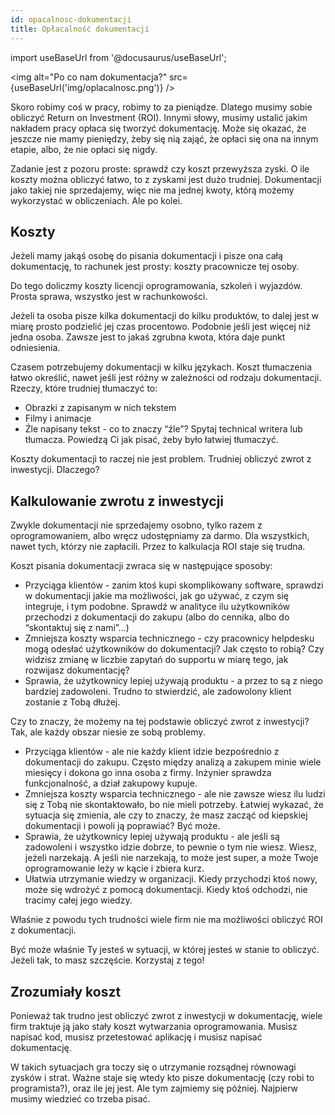 ```yaml
---
id: opacalnosc-dokumentacji
title: Opłacalność dokumentacji
---
```


import useBaseUrl from '@docusaurus/useBaseUrl';

<img alt="Po co nam dokumentacja?" src={useBaseUrl('img/oplacalnosc.png')} />

Skoro robimy coś w pracy, robimy to za pieniądze. Dlatego musimy sobie obliczyć
Return on Investment (ROI). Innymi słowy, musimy ustalić jakim nakładem pracy
opłaca się tworzyć dokumentację. Może się okazać, że jeszcze nie mamy pieniędzy,
żeby się nią zająć, że opłaci się ona na innym etapie, albo, że nie opłaci się
nigdy.

Zadanie jest z pozoru proste: sprawdź czy koszt przewyższa zyski. O ile koszty
można obliczyć łatwo, to z zyskami jest dużo trudniej. Dokumentacji jako takiej
nie sprzedajemy, więc nie ma jednej kwoty, którą możemy wykorzystać w
obliczeniach. Ale po kolei.

## Koszty

Jeżeli mamy jakąś osobę do pisania dokumentacji i pisze ona całą dokumentację,
to rachunek jest prosty: koszty pracownicze tej osoby.

Do tego doliczmy koszty licencji oprogramowania, szkoleń i wyjazdów. Prosta
sprawa, wszystko jest w rachunkowości.

Jeżeli ta osoba pisze kilka dokumentacji do kilku produktów, to dalej jest w
miarę prosto podzielić jej czas procentowo. Podobnie jeśli jest więcej niż jedna
osoba. Zawsze jest to jakaś zgrubna kwota, która daje punkt odniesienia.

Czasem potrzebujemy dokumentacji w kilku językach. Koszt tłumaczenia łatwo
określić, nawet jeśli jest różny w zależności od rodzaju dokumentacji. Rzeczy,
które trudniej tłumaczyć to:

-   Obrazki z zapisanym w nich tekstem
-   Filmy i animacje
-   Źle napisany tekst - co to znaczy “źle”? Spytaj technical writera lub
    tłumacza. Powiedzą Ci jak pisać, żeby było łatwiej tłumaczyć.

Koszty dokumentacji to raczej nie jest problem. Trudniej obliczyć zwrot z
inwestycji. Dlaczego?

## Kalkulowanie zwrotu z inwestycji

Zwykle dokumentacji nie sprzedajemy osobno, tylko razem z oprogramowaniem, albo
wręcz udostępniamy za darmo. Dla wszystkich, nawet tych, którzy nie zapłacili.
Przez to kalkulacja ROI staje się trudna.

Koszt pisania dokumentacji zwraca się w następujące sposoby:

-   Przyciąga klientów - zanim ktoś kupi skomplikowany software, sprawdzi w
    dokumentacji jakie ma możliwości, jak go używać, z czym się integruje, i tym
    podobne. Sprawdź w analityce ilu użytkowników przechodzi z dokumentacji do
    zakupu (albo do cennika, albo do “skontaktuj się z nami”...)
-   Zmniejsza koszty wsparcia technicznego - czy pracownicy helpdesku mogą
    odesłać użytkowników do dokumentacji? Jak często to robią? Czy widzisz
    zmianę w liczbie zapytań do supportu w miarę tego, jak rozwijasz
    dokumentację?
-   Sprawia, że użytkownicy lepiej używają produktu - a przez to są z niego
    bardziej zadowoleni. Trudno to stwierdzić, ale zadowolony klient zostanie z
    Tobą dłużej.

Czy to znaczy, że możemy na tej podstawie obliczyć zwrot z inwestycji? Tak, ale
każdy obszar niesie ze sobą problemy.

-   Przyciąga klientów - ale nie każdy klient idzie bezpośrednio z dokumentacji
    do zakupu. Często między analizą a zakupem minie wiele miesięcy i dokona go
    inna osoba z firmy. Inżynier sprawdza funkcjonalność, a dział zakupowy
    kupuje.
-   Zmniejsza koszty wsparcia technicznego - ale nie zawsze wiesz ilu ludzi się
    z Tobą nie skontaktowało, bo nie mieli potrzeby. Łatwiej wykazać, że
    sytuacja się zmienia, ale czy to znaczy, że masz zacząć od kiepskiej
    dokumentacji i powoli ją poprawiać? Być może.
-   Sprawia, że użytkownicy lepiej używają produktu - ale jeśli są zadowoleni i
    wszystko idzie dobrze, to pewnie o tym nie wiesz. Wiesz, jeżeli narzekają. A
    jeśli nie narzekają, to może jest super, a może Twoje oprogramowanie leży w
    kącie i zbiera kurz.
-   Ułatwia utrzymanie wiedzy w organizacji. Kiedy przychodzi ktoś nowy, może
    się wdrożyć z pomocą dokumentacji. Kiedy ktoś odchodzi, nie tracimy całej
    jego wiedzy.

Właśnie z powodu tych trudności wiele firm nie ma możliwości obliczyć ROI z
dokumentacji.

Być może właśnie Ty jesteś w sytuacji, w której jesteś w stanie to obliczyć.
Jeżeli tak, to masz szczęście. Korzystaj z tego!

## Zrozumiały koszt

Ponieważ tak trudno jest obliczyć zwrot z inwestycji w dokumentację, wiele firm
traktuje ją jako stały koszt wytwarzania oprogramowania. Musisz napisać kod,
musisz przetestować aplikację i musisz napisać dokumentację.

W takich sytuacjach gra toczy się o utrzymanie rozsądnej równowagi zysków i
strat. Ważne staje się wtedy kto pisze dokumentację (czy robi to programista?),
oraz ile jej jest. Ale tym zajmiemy się później. Najpierw musimy wiedzieć co
trzeba pisać.
